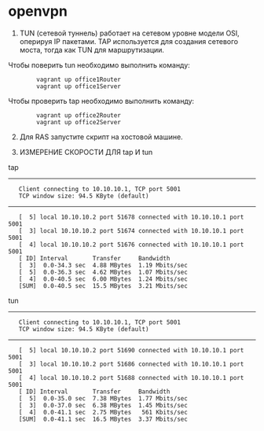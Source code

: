 # openvpn

 
1) TUN (сетевой туннель) работает на сетевом уровне модели OSI, оперируя IP пакетами. TAP используется для создания сетевого моста, тогда как TUN для маршрутизации.

Чтобы поверить tun необходимо выполнить команду:
        
            vagrant up office1Router
            vagrant up office1Server
            
            
 Чтобы проверить tap необходимо выполнить команду:
   
            vagrant up office2Router
            vagrant up office2Server

2) Для RAS запустите скрипт на хостовой машине.




3)  ИЗМЕРЕНИЕ СКОРОСТИ ДЛЯ tap И tun

tap

------------------------------------------------------------
       Client connecting to 10.10.10.1, TCP port 5001
       TCP window size: 94.5 KByte (default)
------------------------------------------------------------
       [  5] local 10.10.10.2 port 51678 connected with 10.10.10.1 port 5001
       [  3] local 10.10.10.2 port 51674 connected with 10.10.10.1 port 5001
       [  4] local 10.10.10.2 port 51676 connected with 10.10.10.1 port 5001
       [ ID] Interval       Transfer     Bandwidth
       [  3]  0.0-34.3 sec  4.88 MBytes  1.19 Mbits/sec
       [  5]  0.0-36.3 sec  4.62 MBytes  1.07 Mbits/sec
       [  4]  0.0-40.5 sec  6.00 MBytes  1.24 Mbits/sec
       [SUM]  0.0-40.5 sec  15.5 MBytes  3.21 Mbits/sec
     


tun

------------------------------------------------------------
       Client connecting to 10.10.10.1, TCP port 5001
       TCP window size: 94.5 KByte (default)
------------------------------------------------------------
       [  5] local 10.10.10.2 port 51690 connected with 10.10.10.1 port 5001
       [  3] local 10.10.10.2 port 51686 connected with 10.10.10.1 port 5001
       [  4] local 10.10.10.2 port 51688 connected with 10.10.10.1 port 5001
       [ ID] Interval       Transfer     Bandwidth
       [  5]  0.0-35.0 sec  7.38 MBytes  1.77 Mbits/sec
       [  3]  0.0-37.0 sec  6.38 MBytes  1.45 Mbits/sec
       [  4]  0.0-41.1 sec  2.75 MBytes   561 Kbits/sec
       [SUM]  0.0-41.1 sec  16.5 MBytes  3.37 Mbits/sec

